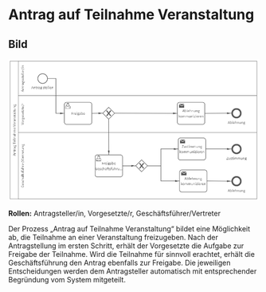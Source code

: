# Antrag auf Teilnahme Veranstaltung
## Bild
<img src="./antrag-teilnahme-veranstaltung.PNG">

**Rollen:** Antragsteller/in, Vorgesetzte/r, Geschäftsführer/Vertreter

Der Prozess „Antrag auf Teilnahme Veranstaltung“ bildet eine Möglichkeit ab, die Teilnahme an einer Veranstaltung freizugeben.
Nach der Antragstellung im ersten Schritt, erhält der Vorgesetzte die Aufgabe zur Freigabe der Teilnahme. Wird die Teilnahme für sinnvoll erachtet, erhält die Geschäftsführung den Antrag ebenfalls zur Freigabe.
Die jeweiligen Entscheidungen werden dem Antragsteller automatisch mit entsprechender Begründung vom System mitgeteilt.